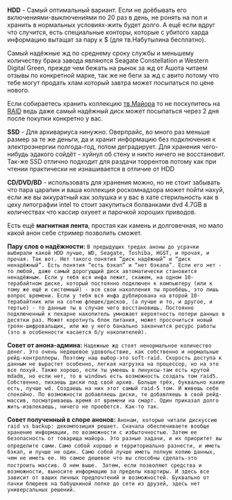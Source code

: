 **HDD** - Самый оптимальный вариант. Если не доёбывать его включениями-выключениями по 20 раз в день, не ронять на пол и хранить в нормальных условиях-жить будет долго. А ещё если вдруг что случится, есть специальные конторы, которые с убитого харда информацию вытащат за пару к $ (для тв.Набутылина бесплатно).

Самый надёжные жд по среднему сроку службы и меньшему количеству брака завода являются  Seagate Constellation и Western Digital Green, прежде чем бежать на рынок за жд от Ашота читаем отзывы по конкретной марке, так же не беги за жд с авито потому что тебе могут продать хлам который завтра может посыпаться по цене нового.

Если собираетесь хранить коллекцию [тв.Майора](https://xn--b1aew.xn--p1ai/) то не поскупитесь на [RAID](https://ru.wikipedia.org/wiki/RAID) ведь даже самый надёжный диск может посыпаться через 2 дня после покупки конкретно у вас. 

**SSD** - Для архивариуса нинужно. Оверпрайс, во много раз меньше размер за те же деньги, да и хранит информацию без подключения к электроэнергии полгода-год, потом деградирует. Для хранения чего-нибудь эдакого сойдёт - хуйнул об стену и никто ничего не восстановит. Так-же SSD отлично подходит для раздачи торрентов потому как при чтении практически не изнашивается в отличие от HDD

**CD/DVD/BD** - использовать для хранения можно, но не стоит забывать что пара царапин и ваша коллекция роскомнадзора может пойти нахуй, если же вы аккуратный как золушка и у вас в хате стерильность как в цеху литографии intel то стоит закупиться болванками dvd 4.7GB в количествах что кассир охуеет и парочкой хороших приводов.

Есть ещё **магнитная лента**, простая как камень и долговечная, но мало какой анон себе стример позволить сможет.

**Пару слов о надёжности:**
`В предыдущих тредах аноны до усрачки выбирали какой HDD лучше, WD, Seagate, Toshiba, HGST, и прочая, и прочая. Так вот. Нет такого понятия “диск надёжный” и “диск ненадёжный”. Есть понятия “есть бэкап” и “нет бэкапа”. Если его нет - то любой, даже самый дорогущщий диск автоматически становится ненадёжным. Если у тебя вся инфа лежит, скажем, на одном 10-терабайтном диске, который постоянно подключен к компьютеру (или к тому же ещё и системный) - все свои накопления ты проебёшь, это лишь вопрос времени. Если у тебя вся инфа дублирована на второй 10-терабайтник или на сотню флешек/дисков, (а лучше и то, и другое, и тертье) - то данные ты в случае чего восстановишь. Постоянно подключенный к пекарне накопитель умножает вероятность потери данных в десятки раз. Может коротнуть блок питания, может просочиться новый троян-шифровальщик, или же у него банально закончится ресурс работы (это в особенности касается б/у накопителей).`

**Совет от анона-админа:**
`Надежные жд стоят ненормальное количество денег. Это очень недешевое удовольствие, как собственно и нормальные рейд-контроллеры. Поэтому наш выбор-это soft-raid. Скорость доступа к данным не вырастет особенно, легкая нагрузка на процессор, но на это все похуй. Также хорошо, если ты умеешь в линуксы-там есть крутой mdadm, но если нет, то в windows есть возможность создать том raid5. `
`Собственно, пихаешь диски под свой архив. Больше трёх, буквально какие есть, лучше wd. Создаешь на них этот самый raid-5 том. И живешь себе спокойно. По возможности добавляешь диски, те добавляешь в свой рейд-массив, посматриваешь время от времени на смарт. Один приказал долго жить-извлекаешь, ничего не проебется. Как-то так.`

**Совет полученный в споре анонов:**
`Анонам, которые читали дискуссию raid vs backup: декомпозиция решает. Сначала обеспечиваете вообще хранение информации, по возможности с избыточностью. Затем ее безопасность от товарища майора. Это разные задачи, и их приоритет вы определите сами.`
`Само собой хорошо и территориально разнести, и иметь бэкап, и лучше не один. Само собой лучше иметь полную копию данных, чем не иметь ее. Но самое дешевое что вы способны сделать-это построить массив. О нем выше. `
`Затем, если позволяют средства и возможности, выносите информацию за пределы квартиры. И здесь все зависит от ваших личных предпочтений и возможностей. Буквально от пачки блюреев на бабушкиной полке до сети из друзей, здесь нет универсальных решений.`